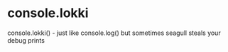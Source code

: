 # console.lokki
console.lokki() - just like console.log() but sometimes seagull steals your debug prints
